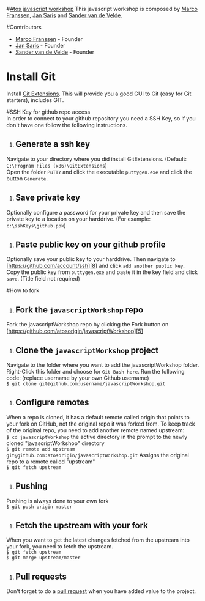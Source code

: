 #[Atos javascript workshop][6]
This javascript workshop is composed by [Marco Franssen][1], [Jan Saris][2] and [Sander van de Velde][3].

#Contributors
* [Marco Franssen][1] - Founder
* [Jan Saris][2] - Founder
* [Sander van de Velde][3] - Founder

# Install Git<br />
Install [Git Extensions][7]. This will provide you a good GUI to Git (easy for Git starters), includes GIT. 

#SSH Key for github repo access<br />
In order to connect to your github repository you need a SSH Key, so if you don't have one follow the following instructions. <br />
1. ## Generate a ssh key<br />
Navigate to your directory where you did install GitExtensions. (Default: `C:\Program Files (x86)\GitExtensions`) <br />
Open the folder `PuTTY` and click the executable `puttygen.exe` and click the button `Generate`.

1. ## Save private key<br />
Optionally configure a password for your private key and then save the private key to a location on your harddrive. (For example: `c:\sshKeys\github.ppk`)

1. ## Paste public key on your github profile<br />
Optionally save your public key to your harddrive. Then navigate to [https://github.com/account/ssh][8] and click `add another public key`. Copy the public key from `puttygen.exe` and paste it in the key field and click `save`. (Title field not required)

#How to fork<br />
1. ## Fork the `javascriptWorkshop` repo<br />
Fork the javascriptWorkshop repo by clicking the Fork button on [https://github.com/atosorigin/javascriptWorkshop][5]<br />

1. ## Clone the `javascriptWorkshop` project<br />
Navigate to the folder where you want to add the javascriptWorkshop folder. Right-Click this folder and choose for `Git Bash here`.
Run the following code: (replace username by your own Github username)<br />
`$ git clone git@github.com:username/javascriptWorkshop.git`<br />

1. ## Configure remotes<br />
When a repo is cloned, it has a default remote called origin that points to your fork on GitHub, not the original repo it was forked from. To keep track of the original repo, you need to add another remote named upstream:<br />
`$ cd javascriptWorkshop` the active directory in the prompt to the newly cloned "javascriptWorkshop" directory<br />
`$ git remote add upstream git@github.com:atosorigin/javascriptWorkshop.git` Assigns the original repo to a remote called "upstream"<br />
`$ git fetch upstream`<br />

1. ## Pushing<br />
Pushing is always done to your own fork<br />
`$ git push origin master`<br />

1. ## Fetch the upstream with your fork<br />
When you want to get the latest changes fetched from the upstream into your fork, you need to fetch the upstream.<br />
`$ git fetch upstream`<br />
`$ git merge upstream/master`<br />

1. ## Pull requests<br />
Don't forget to do a [pull request][4] when you have added value to the project.<br />

[1]: https://github.com/marcofranssen "Marco Franssen's Github profile"
[2]: https://github.com/jansaris "Jan Saris's Github profile"
[3]: https://github.com/sandervandevelde "Sander van de Velde's Github profile"
[4]: http://github.com/guides/pull-requests "Pull request guide"
[5]: https://github.com/atosorigin/javascriptWorkshop "Atos javascriptWorkshop Repository"
[6]: http://www.atos.net/ "Atos Homepage"
[7]: http://code.google.com/p/gitextensions/ "Git Extensions"
[8]: https://github.com/account/ssh "Account Settings - SSH Public Keys"